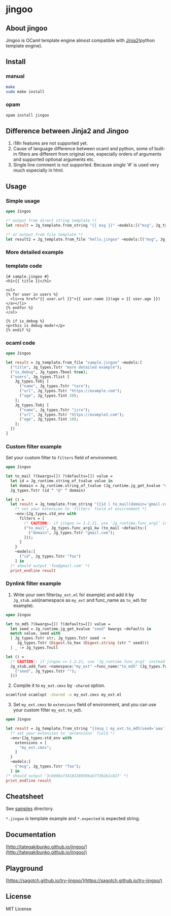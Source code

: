 # jingoo

## About jingoo

Jingoo is OCaml template engine almost compatible with [Jinja2](https://github.com/pallets/jinja/)(python template engine).

## Install

### manual

```bash
make
sudo make install
```
### opam

```bash
opam install jingoo
```

## Difference between Jinja2 and Jingoo

1. i18n features are not supported yet.
2. Cause of language difference between ocaml and python,
   some of built-in filters are different from original one,
   especially orders of arguments and supported optional arguments etc.
3. Single line comment is not supported. Because single '#' is used very much especially in html.

## Usage

### Simple usage

```ocaml
open Jingoo

(* output from direct string template *)
let result = Jg_template.from_string "{{ msg }}" ~models:[("msg", Jg_types.Tstr "hello, world!")]

(* or output from file template *)
let result2 = Jg_template.from_file "hello.jingoo" ~models:[("msg", Jg_types.Tstr "hello, world!")]
```

### More detailed example

### template code

```jinja2
{# sample.jingoo #}
<h1>{{ title }}</h1>

<ul>
{% for user in users %}
  <li><a href="{{ user.url }}">{{ user.name }}(age = {{ user.age }})</a></li>
{% endfor %}
</ul>

{% if is_debug %}
<p>this is debug mode!</p>
{% endif %}
```

### ocaml code

```ocaml
open Jingoo

let result = Jg_template.from_file "sample.jingoo" ~models:[
  ("title", Jg_types.Tstr "more detailed example");
  ("is_debug", Jg_types.Tbool true);
  ("users", Jg_types.Tlist [
    Jg_types.Tobj [
      ("name", Jg_types.Tstr "taro");
      ("url", Jg_types.Tstr "https://example.com");
      ("age", Jg_types.Tint 20);
    ];
    Jg_types.Tobj [
      ("name", Jg_types.Tstr "jiro");
      ("url", Jg_types.Tstr "https://example2.com");
      ("age", Jg_types.Tint 10);
    ];
  ])
]
```

### Custom filter example

Set your custom filter to `filters` field of environment.

```ocaml
open Jingoo

let to_mail ?(kwargs=[]) ?(defaults=[]) value =
  let id = Jg_runtime.string_of_tvalue value in
  let domain = Jg_runtime.string_of_tvalue (Jg_runtime.jg_get_kvalue "domain" kwargs ~defaults) in
  Jg_types.Tstr (id ^ "@" ^ domain)

let () =
  let result = Jg_template.from_string "{{id | to_mail(domain='gmail.com')}}"
    (* set your extension to 'filters' field of environment *)
    ~env:{Jg_types.std_env with
      filters = [
        (* CAUTION!: if jingoo <= 1.2.21, use 'Jg_runtime.func_arg1' instead of 'Jg_types.func_arg1_kw' *)
        ("to_mail", Jg_types.func_arg1_kw (to_mail ~defaults:[
          ("domain", Jg_types.Tstr "gmail.com");
        ]));
      ]
    }
    ~models:[
      ("id", Jg_types.Tstr "foo")
    ] in
  (* should output 'foo@gmail.com' *)
  print_endline result
```

### Dynlink filter example

1. Write your own filter(`my_ext.ml` for example) and add it by `Jg_stub.add`(namespace as `my_ext` and func_name as `to_md5` for example).

```ocaml
open Jingoo

let to_md5 ?(kwargs=[]) ?(defaults=[]) value =
  let seed = Jg_runtime.jg_get_kvalue "seed" kwargs ~defaults in
  match value, seed with
  | Jg_types.Tstr str, Jg_types.Tstr seed ->
     Jg_types.Tstr (Digest.to_hex (Digest.string (str ^ seed)))
  | _ -> Jg_types.Tnull

let () =
  (* CAUTION!: if jingoo <= 1.2.21, use 'Jg_runtime.func_arg1' instead of 'Jg_types.func_arg1_kw' *)
  Jg_stub.add_func ~namespace:"my_ext" ~func_name:"to_md5" (Jg_types.func_arg1_kw (to_md5 ~defaults:[
    ("seed", Jg_types.Tstr "");
  ]))
```

2. Compile it to `my_ext.cmxs` by `-shared` option.

```bash
ocamlfind ocamlopt -shared -o my_ext.cmxs my_ext.ml
```

3. Set `my_ext.cmxs` to `extensions` field of environment, and you can use your custom filter `my_ext.to_md5`.

```ocaml
open Jingoo

let result = Jg_template.from_string "{{msg | my_ext.to_md5(seed='aaa')}}"
  (* set your extension to 'extensions' field *)
  ~env:{Jg_types.std_env with
    extensions = [
      "my_ext.cmxs";
    ]
  }
  ~models:[
    ("msg", Jg_types.Tstr "foo");
  ] in
(* should output '3cb988a734183289506ab7738261c827' *)
print_endline result
```

## Cheatsheet

See [samples](https://github.com/tategakibunko/jingoo/tree/master/example/samples) directory.

`*.jingoo` is template example and `*.expected` is expected string.

## Documentation

[http://tategakibunko.github.io/jingoo/](http://tategakibunko.github.io/jingoo/)

## Playground

[https://sagotch.github.io/try-jingoo/](https://sagotch.github.io/try-jingoo/)

## License

MIT License
